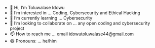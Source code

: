 - 👋 Hi, I’m Toluwalase Idowu
- 👀 I’m interested in ... Coding, Cybersecurity and Ethical Hacking
- 🌱 I’m currently learning ... Cybersecurity
- 💞️ I’m looking to collaborate on ... any open coding and cybersecurity project
- 📫 How to reach me ... email idowutoluwalase44@gmail.com
- 😄 Pronouns: ... he/him

<!---
idowutoluwalase44 is a ✨ special ✨ repository because its `README.md` (this file) appears on your GitHub profile.
You can click the Preview link to take a look at your changes.
--->
